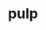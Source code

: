 ---
category: 4-letters
denotation: null
name: pulp
reference_link: https://www.etymonline.com/word/pulp
root_language: null
root_name: null
title: pulp
type: free
word_sums:
- respelling: pulp
  sum: 'Pulp + '
---